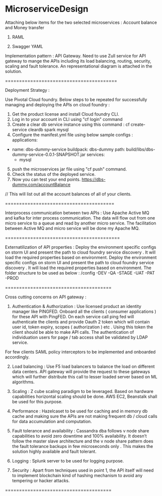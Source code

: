 # MicroserviceDesign

Attaching below items for the two selected microservices : Account balance and Money transfer 

 
1. RAML 

2. Swagger YAML 

Implementation pattern : 
API Gateway. Need to use Zull service for API gateway to mange the APIs including its load balancing, routing, security, scaling and fault tolerance. An representational diagram is attached in the solution.

========================================

Deployment Strategy :

Use Pivotal Cloud foundry.
Below steps to be repeated for successfully managing and deploying the APIs on cloud foundry :
1. Get the product license and install Cloud foundry CLI.
2. Log in to your account in CLI using "cf login" command
3. Create a clear db service instance using this command : cf create-service cleardb spark mysql
4. Configure the manifest.yml file using below sample configs :
applications:
  - name: dbs-dummy-service
    buildpack: dbs-dummy
    path: build/libs/dbs-dummy-service-0.0.1-SNAPSHOT.jar
    services:
      - mysql
      
5. push the microservices jar file using "cf push" command.
6. Check the status of the deployed service.
7. Now you can test your end points.
https://dbs-dummy.com/accountBalance

// This will list out all the account balances of all of your clients.

=======================================

Interprocess communication between two APIs :
Use Apache Active MQ and kafka for inter process communication. The data will flow out from one micro service to a queue and read by another micro service. The facilitation between Active MQ and micro service will be done my Apache MQ.

=========================================

Externatilization of API properties :
Deploy the environment specific configs on storm UI and present the path to cloud foundry service discovery . It will load the required properties based on environment.
Deploy the environment specific configs on storm UI and present the path to cloud foundry service discovery . It will load the required properties based on environment.
The folder structure to be used as below :
/config
	-DEV
	-QA
	-STAGE
	-UAT
	-PAT
	-PROD

======================================

Cross cutting concerns on API gateway :
1.	Authentication & Authorization : Use licensed product an identity manager like PINGFED. Onboard all the clients ( consumer applications ) for these API with PingFED. On each service call ping fed will authenticate the clients and provide Oauth 2 token which will contain user id, token expiry, scopes ( authorization ) etc . Using this token the client should be able to make API calls. The authentication of individuation users for page / tab access shall be validated by LDAP service. 

For few clients SAML policy interceptors to be implemented and onboarded accordingly.

2.	Load balancing : Use F5 load balancers to balance the load on different data centers. API gateway will provide the request to these gateways which will further distribute this call to lesser loaded server based on ML algorithms.

3.	Scaling : Z cube scaling paradigm to be leveraged. Based on hardware capabilities horizontal scaling should be done. AWS EC2, Beanstalk shall be used for this purpose.

4.	Performance :
Hazelcaset to be used for caching and in memory db cache and making sure the APIs are not making frequent db / cloud calls for data accumulation and computation.

5.	Fault tolerance and availability :  Cassandra dba follows v node share capabilities to avoid zero downtime and 100% availability. It doesn’t follow the master slave architecture and the v node share pattern does the fault tolerance backups in few microseconds only . This makes the solution highly available and fault tolerant.
6.	Logging : Splunk server to be used for logging purpose. 

7.	Security : Apart from techniques used in point 1, the API itself will need to implement blockchain kind of hashing mechanism to avoid any tempering or hacker attacks.

======================================






